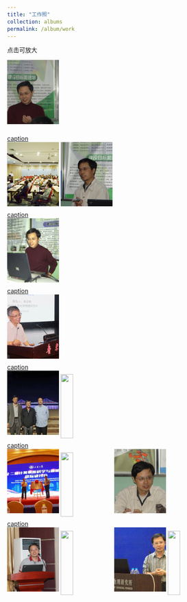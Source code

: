 ```yaml
---
title: "工作照"
collection: albums
permalink: /album/work
---
```

点击可放大
<style>.gallery-img{height: 150px;object-fit: cover;margin-bottom: 8px;}</style>
<a href="../keli_photo/work/DSC01700.JPG"><img class="gallery-img" src="../keli_photo/work/DSC01700.JPG" width="24%"><figcaption>caption</figcaption></a>
<a href="../keli_photo/work/会议现场.jpg"><img class="gallery-img" src="../keli_photo/work/会议现场.jpg" width="24%"></a>
<a href="../keli_photo/work/DSC01762.JPG"><img class="gallery-img" src="../keli_photo/work/DSC01762.JPG" width="24%"><figcaption>caption</figcaption></a>
<a href="../keli_photo/work/2005.JPG"><img class="gallery-img" src="../keli_photo/work/2005.JPG" width="24%"><figcaption>caption</figcaption></a>
<a href="../keli_photo/work/2017.png"><img class="gallery-img" src="../keli_photo/work/2017.png" width="24%"><figcaption>caption</figcaption></a>
<a href="../keli_photo/work/7ba0b3ba9cdccb925b34cb0595cf75c4.temp.jpg"><img class="gallery-img" src="../keli_photo/work/7ba0b3ba9cdccb925b34cb0595cf75c4.temp.jpg" width="24%"></a>
<a href="../keli_photo/work/1.jpg"><img class="gallery-img" src="../keli_photo/work/1.jpg" width="24%"><figcaption>caption</figcaption></a>
<a href="../keli_photo/work/微信图片_20220323131413.jpg"><img class="gallery-img" src="../keli_photo/work/微信图片_20220323131413.jpg" width="24%"></a>
<a href="../keli_photo/work/WeChat Image_20220323135013.jpg"><img class="gallery-img" src="../keli_photo/work/WeChat Image_20220323135013.jpg" width="24%"></a>
<a href="../keli_photo/work/DSC01778.JPG"><img class="gallery-img" src="../keli_photo/work/DSC01778.JPG" width="24%"><figcaption>caption</figcaption></a>
<a href="../keli_photo/work/2013.JPG"><img class="gallery-img" src="../keli_photo/work/2013.JPG" width="24%"></a>
<a href="../keli_photo/work/MG_5742.jpg"><img class="gallery-img" src="../keli_photo/work/MG_5742.jpg" width="24%"></a>
<a href="../keli_photo/work/韩克利.jpg"><img class="gallery-img" src="../keli_photo/work/韩克利.jpg" width="24%"></a>
<a href="../keli_photo/work/IMG_2912.JPG"><img class="gallery-img" src="../keli_photo/work/IMG_2912.JPG" width="24%"></a>
